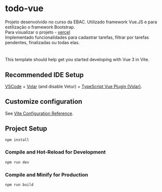 # todo-vue
Projeto desenvolvido no curso da EBAC. Utilizado framework Vue.JS e para estilização o framework Bootstrap. <br>
Para visualizar o projeto - [vercel](https://dg-todo-vue.vercel.app/) <br>
Implementado funcionalidades para cadastrar tarefas, filtrar por tarefas pendentes, finalizadas ou todas elas. 

#
This template should help get you started developing with Vue 3 in Vite.

## Recommended IDE Setup

[VSCode](https://code.visualstudio.com/) + [Volar](https://marketplace.visualstudio.com/items?itemName=Vue.volar) (and disable Vetur) + [TypeScript Vue Plugin (Volar)](https://marketplace.visualstudio.com/items?itemName=Vue.vscode-typescript-vue-plugin).

## Customize configuration

See [Vite Configuration Reference](https://vitejs.dev/config/).

## Project Setup

```sh
npm install
```

### Compile and Hot-Reload for Development

```sh
npm run dev
```

### Compile and Minify for Production

```sh
npm run build
```
